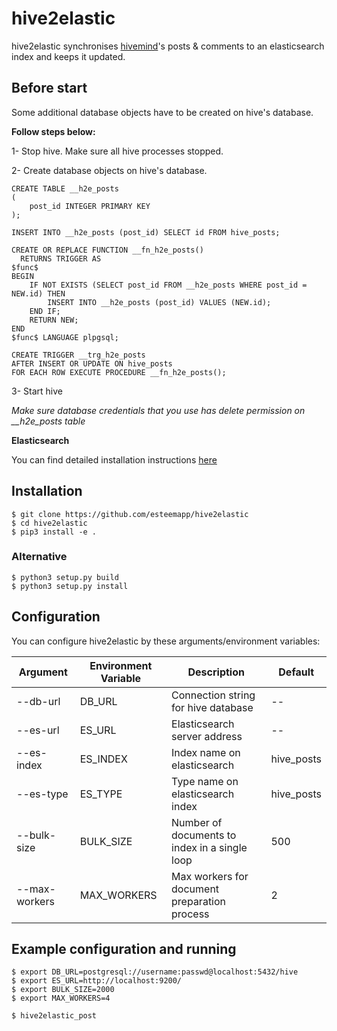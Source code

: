 # hive2elastic

hive2elastic synchronises [hivemind](https://gitlab.syncad.com/hive/hivemind)'s posts & comments to an elasticsearch index and keeps it updated.


## Before start

Some additional database objects have to be created on hive's database.

**Follow steps below:**

1- Stop hive. Make sure all hive processes stopped.

2- Create database objects on hive's database.

```
CREATE TABLE __h2e_posts
(
    post_id INTEGER PRIMARY KEY
);
```

```
INSERT INTO __h2e_posts (post_id) SELECT id FROM hive_posts;
```

```
CREATE OR REPLACE FUNCTION __fn_h2e_posts()
  RETURNS TRIGGER AS
$func$
BEGIN   
    IF NOT EXISTS (SELECT post_id FROM __h2e_posts WHERE post_id = NEW.id) THEN
    	INSERT INTO __h2e_posts (post_id) VALUES (NEW.id);
	END IF;
	RETURN NEW;
END
$func$ LANGUAGE plpgsql;
```

```
CREATE TRIGGER __trg_h2e_posts
AFTER INSERT OR UPDATE ON hive_posts
FOR EACH ROW EXECUTE PROCEDURE __fn_h2e_posts();
```

3- Start hive

*Make sure database credentials that you use has delete permission on __h2e_posts table*

**Elasticsearch** 

You can find detailed installation instructions [here](https://www.elastic.co/guide/en/elasticsearch/reference/current/install-elasticsearch.html)


## Installation

```
$ git clone https://github.com/esteemapp/hive2elastic
$ cd hive2elastic
$ pip3 install -e .
```

### Alternative
```
$ python3 setup.py build
$ python3 setup.py install
```

## Configuration

You can configure hive2elastic by these arguments/environment variables:


|	Argument	|	Environment Variable	|	Description | Default|
|	--------	|	--------	|	--------	|  --------	|  
|	--db-url	|	DB_URL	|	Connection string for hive database	| -- | 
|	--es-url	|	ES_URL	|	Elasticsearch server address	| -- | 
|	--es-index	|	ES_INDEX	|	 Index name on elasticsearch	| hive_posts | 
|	--es-type	|	ES_TYPE	|	 Type name on elasticsearch index | hive_posts | 
|	--bulk-size	|	BULK_SIZE	|	 Number of documents to index in a single loop | 500 | 
|	--max-workers	|	MAX_WORKERS	|  Max workers for document preparation process | 2 | 


## Example configuration and running

```
$ export DB_URL=postgresql://username:passwd@localhost:5432/hive 
$ export ES_URL=http://localhost:9200/
$ export BULK_SIZE=2000                 
$ export MAX_WORKERS=4

$ hive2elastic_post
```
